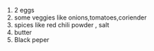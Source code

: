  1. 2 eggs
 2. some veggies like onions,tomatoes,coriender
 3. spices like red chili powder , salt
 4. butter
 5. Black peper